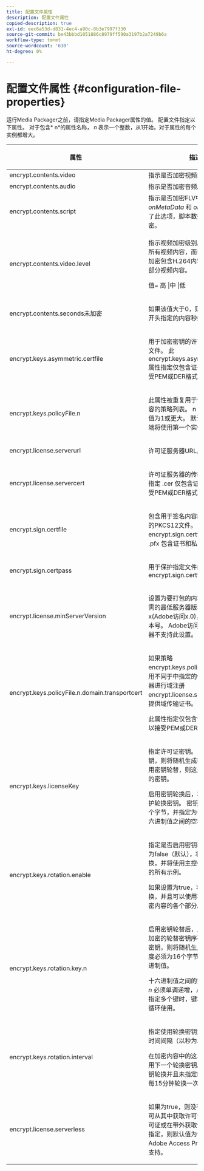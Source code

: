 ```yaml
---
title: 配置文件属性
description: 配置文件属性
copied-description: true
exl-id: eec6a53d-d831-4ec4-a90c-8b3e7997f330
source-git-commit: be43bbbd1051886c8979ff590a3197b2a7249b6a
workflow-type: tm+mt
source-wordcount: '630'
ht-degree: 0%

---
```


# 配置文件属性 {#configuration-file-properties}

运行Media Packager之前，请指定Media Packager属性的值。 配置文件指定以下属性。 对于包含* n*的属性名称， *n* 表示一个整数，从1开始，对于属性的每个实例都增大。

<table frame="all" colsep="1" rowsep="1" class="+ topic/table adobe-d/table " id="table_dx4_mpy_n4"> 
 <thead class="- topic/thead "> 
  <tr rowsep="1" class="- topic/row "> 
   <th colname="1" class="- topic/entry entry"> <p class="- topic/p ">属性 </p> </th> 
   <th colname="2" class="- topic/entry entry"> <p class="- topic/p ">描述 </p> </th> 
  </tr> 
 </thead>
 <tbody class="- topic/tbody "> 
  <tr rowsep="1" class="- topic/row "> 
   <td colname="1" class="- topic/entry "><span class="codeph"> encrypt.contents.video</span> </td> 
   <td colname="2" class="- topic/entry "> 指示是否加密视频内容。 </td> 
  </tr> 
  <tr rowsep="1" class="- topic/row "> 
   <td colname="1" class="- topic/entry "><span class="codeph"> encrypt.contents.audio</span> </td> 
   <td colname="2" class="- topic/entry "> 指示是否加密音频。 </td> 
  </tr> 
  <tr rowsep="1" class="- topic/row "> 
   <td colname="1" class="- topic/entry "><span class="codeph"> encrypt.contents.script</span> </td> 
   <td colname="2" class="- topic/entry ">指示是否加密FLV中的脚本数据。 <i class="+ topic/ph hi-d/i ">onMetaData</i> 和 <i class="+ topic/ph hi-d/i ">onXMP</i> 即使启用了此选项，脚本数据标记也不会加密。 </td> 
  </tr> 
  <tr rowsep="1" class="- topic/row "> 
   <td colname="1" class="- topic/entry "><span class="codeph"> encrypt.contents.video.level</span> </td> 
   <td colname="2" class="- topic/entry "> <p class="- topic/p ">指示视频加密级别。 高值用于加密所有视频内容，而中值和低值用于加密包含H.264内容的F4V文件的部分视频内容。 </p> <p class="- topic/p ">值= <span class="codeph"> 高 |中 |低</span> </p> </td> 
  </tr> 
  <tr rowsep="1" class="- topic/row "> 
   <td colname="1" class="- topic/entry "><span class="codeph"> encrypt.contents.seconds未加密</span> </td> 
   <td colname="2" class="- topic/entry "> <p class="- topic/p ">如果该值大于0，则不会加密文件开头指定的内容秒数。 </p> </td> 
  </tr> 
  <tr rowsep="1" class="- topic/row "> 
   <td colname="1" class="- topic/entry "><span class="codeph"> encrypt.keys.asymmetric.certfile</span> </td> 
   <td colname="2" class="- topic/entry "> <p class="- topic/p ">用于加密密钥的许可证服务器证书文件。 此 <span class="codeph"> encrypt.keys.asymmetric.certfile</span> 属性指定仅包含证书的文件（可接受PEM或DER格式）。 </p> </td> 
  </tr> 
  <tr rowsep="1" class="- topic/row "> 
   <td colname="1" class="- topic/entry "><span class="+ topic/ph pr-d/codeph codeph">encrypt.keys.policyFile.n</span> </td> 
   <td colname="2" class="- topic/entry "> <p class="- topic/p ">此属性被重复用于创建要应用于内容的策略列表。 <span class="codeph"> n</span> 是一个整数，其值为1或更大。 默认情况下，客户端将使用第一个实例。 </p> </td> 
  </tr> 
  <tr rowsep="1" class="- topic/row "> 
   <td colname="1" class="- topic/entry "><span class="codeph"> encrypt.license.serverurl</span> </td> 
   <td colname="2" class="- topic/entry "> <p class="- topic/p ">许可证服务器URL。 </p> </td> 
  </tr> 
  <tr rowsep="1" class="- topic/row "> 
   <td colname="1" class="- topic/entry "><span class="codeph"> encrypt.license.servercert</span> </td> 
   <td colname="2" class="- topic/entry "> <p class="- topic/p ">许可证服务器的传输证书。 此属性指定 <span class="filepath"> .cer</span> 仅包含证书的文件（可接受PEM或DER格式）。 </p> </td> 
  </tr> 
  <tr rowsep="1" class="- topic/row "> 
   <td colname="1" class="- topic/entry "><span class="codeph"> encrypt.sign.certfile</span> </td> 
   <td colname="2" class="- topic/entry "> <p class="- topic/p ">包含用于签名内容的打包程序凭据的PKCS12文件。 此 <span class="codeph"> encrypt.sign.certfile</span> 应该指的是 <span class="filepath"> .pfx</span> 包含证书和私钥的文件。 </p> </td> 
  </tr> 
  <tr rowsep="1" class="- topic/row "> 
   <td colname="1" class="- topic/entry "><span class="codeph"> encrypt.sign.certpass</span> </td> 
   <td colname="2" class="- topic/entry "> <p class="- topic/p ">用于保护指定文件的密码 <span class="codeph"> encrypt.sign.certfile</span>. </p> </td> 
  </tr> 
  <tr rowsep="1" class="- topic/row "> 
   <td colname="1" class="- topic/entry "><span class="codeph"> encrypt.license.minServerVersion</span> </td> 
   <td colname="2" class="- topic/entry "> <p class="- topic/p ">设置为要打包的内容颁发许可证所需的最低服务器版本。 指定x(Adobe访问x.0)，其中x =主要版本号。 Adobe访问3.0之前的服务器不支持此设置。 </p> </td> 
  </tr> 
  <tr rowsep="1" class="- topic/row "> 
   <td colname="1" class="- topic/entry "><span class="codeph">encrypt.keys.policyFile.n.domain.transportcert</span> </td> 
   <td colname="2" class="- topic/entry "> <p class="- topic/p ">如果策略 <span class="+ topic/ph pr-d/codeph codeph"> encrypt.keys.policyFile.n</span> 要求使用不同于中指定的传输证书的服务器进行域注册 <span class="+ topic/ph pr-d/codeph codeph"> encrypt.license.servercert</span>，需要提供域传输证书。 </p> <p class="- topic/p ">此属性指定仅包含证书的文件（可以接受PEM或DER格式）。 </p> </td> 
  </tr> 
  <tr rowsep="1" class="- topic/row "> 
   <td colname="1" class="- topic/entry "><span class="codeph"> encrypt.keys.licenseKey</span> </td> 
   <td colname="2" class="- topic/entry "> <p class="- topic/p ">指定许可证密钥。 如果未指定密钥，则将随机生成密钥。 如果未启用密钥轮替，则这是用于加密内容的密钥。 </p> <p class="- topic/p ">启用密钥轮换后，将使用此密钥保护轮换密钥。 密钥长度必须为16个字节，并指定为十六进制值。 十六进制值之间的空格是可选的。 </p> </td> 
  </tr> 
  <tr rowsep="1" class="- topic/row "> 
   <td colname="1" class="- topic/entry "><span class="codeph"> encrypt.keys.rotation.enable</span> </td> 
   <td colname="2" class="- topic/entry "> <p class="- topic/p ">指定是否启用密钥轮替。 如果设置为false（默认），将禁用密钥轮换，并将使用主控CEK加密内容中的所有示例。 </p> <p class="- topic/p ">如果设置为true，将启用密钥轮换，并且可以使用不同的密钥来加密内容的各个部分。 </p> </td> 
  </tr> 
  <tr rowsep="1" class="- topic/row "> 
   <td colname="1" class="- topic/entry "><span class="codeph">encrypt.keys.rotation.key.n</span> </td> 
   <td colname="2" class="- topic/entry "> <p class="- topic/p ">启用密钥轮替后，用于对内容进行加密的轮替密钥序列。 如果未指定密钥，则将随机生成密钥。 密钥长度必须为16个字节，并指定为十六进制值。 </p> <p class="- topic/p ">十六进制值之间的空格是可选的。 <i class="+ topic/ph hi-d/i ">n</i> 必须单调递增，从1开始递增。 指定多个键时，键将按指示的顺序循环使用。 </p> </td> 
  </tr> 
  <tr rowsep="1" class="- topic/row "> 
   <td colname="1" class="- topic/entry "><span class="codeph"> encrypt.keys.rotation.interval</span> </td> 
   <td colname="2" class="- topic/entry "> <p class="- topic/p ">指定使用轮换密钥加密内容示例的时间间隔（以秒为单位）。 </p> <p class="- topic/p ">在加密内容中的这段时间后，将使用下一个轮换密钥。 如果启用了密钥轮换并且未指定时间间隔，则将每15分钟轮换一次密钥。 </p> </td> 
  </tr> 
  <tr rowsep="0" class="- topic/row "> 
   <td colname="1" class="- topic/entry "><span class="codeph"> encrypt.license.serverless</span> </td> 
   <td colname="2" class="- topic/entry "> <p class="- topic/p ">如果为true，则没有许可证服务器可从其中获取许可证。 必须嵌入许可证或在带外获取许可证。 如果未指定，则默认值为false。 仅在Adobe Access Professional中受支持。 </p> </td> 
  </tr> 
 </tbody> 
</table>

